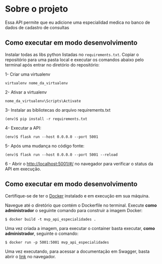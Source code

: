 # Sobre o projeto
Essa API permite que eu adicione uma especialidad medica no banco de dados de cadastro de consultas


## Como executar em modo desenvolvimento


Instalar todas as libs python listadas no `requirements.txt`.
Copiar o repositório para uma pasta local e executar os comandos abaixo pelo terminal após entrar no diretório do repositório:

1- Criar uma virtualenv
```
virtualenv nome_da_virtualenv
```

2- Ativar a virtualenv
```
nome_da_virtualenv\Scripts\Activate
```

3- Instalar as bibliotecas do arquivo requirements.txt 
```
(env)$ pip install -r requirements.txt
```

4- Executar a API:

```
(env)$ flask run --host 0.0.0.0 --port 5001
```
5- Após uma mudança no código fonte:

```
(env)$ flask run --host 0.0.0.0 --port 5001 --reload
```

6 - Abrir o [http://localhost:5001/#/](http://localhost:5001/#/) no navegador para verificar o status da API em execução.

## Como executar em modo desenvolvimento

Certifique-se de ter o [Docker](https://docs.docker.com/engine/install/) instalado e em execução em sua máquina.

Navegue até o diretório que contém o Dockerfile no terminal.
Execute **como administrador** o seguinte comando para construir a imagem Docker:

```
$ docker build -t mvp_api_especialidades .
```

Uma vez criada a imagem, para executar o container basta executar, **como administrador**, seguinte o comando:

```
$ docker run -p 5001:5001 mvp_api_especialidades
```

Uma vez executando, para acessar a documentação em Swagger, basta abrir o [link](http://localhost:5001/openapi/swagger) no navegador.